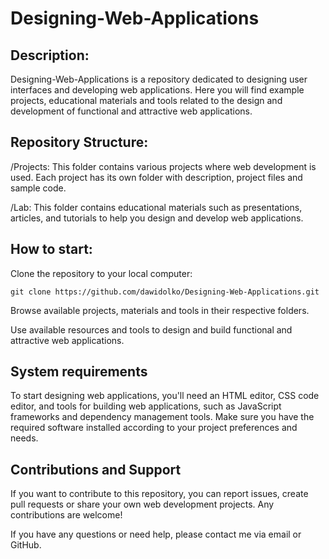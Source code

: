 # Designing-Web-Applications

## **Description:**
Designing-Web-Applications is a repository dedicated to designing user interfaces and developing web applications. Here you will find example projects, educational materials and tools related to the design and development of functional and attractive web applications.

## **Repository Structure:**
/Projects: This folder contains various projects where web development is used. Each project has its own folder with description, project files and sample code.

/Lab: This folder contains educational materials such as presentations, articles, and tutorials to help you design and develop web applications.

## **How ​​to start:**

Clone the repository to your local computer:
```
git clone https://github.com/dawidolko/Designing-Web-Applications.git
```

Browse available projects, materials and tools in their respective folders.

Use available resources and tools to design and build functional and attractive web applications.

## **System requirements**
To start designing web applications, you'll need an HTML editor, CSS code editor, and tools for building web applications, such as JavaScript frameworks and dependency management tools. Make sure you have the required software installed according to your project preferences and needs.

## **Contributions and Support**
If you want to contribute to this repository, you can report issues, create pull requests or share your own web development projects. Any contributions are welcome!

If you have any questions or need help, please contact me via email or GitHub.
